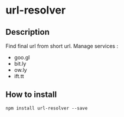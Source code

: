 # url-resolver

## Description

Find final url from short url. Manage services : 

* goo.gl
* bit.ly
* ow.ly
* ift.tt

## How to install

    npm install url-resolver --save

